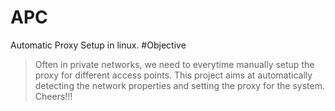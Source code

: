 # APC
Automatic Proxy Setup in linux.
#Objective
>Often in private networks, we need to everytime manually setup the proxy for different access points. This project aims at automatically detecting the network properties and setting the proxy for the system. Cheers!!!
